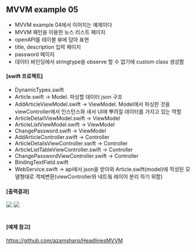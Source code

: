 ## MVVM example 05
- MVVM example 04에서 이어지는 예제이다
- MVVM 패턴을 이용한 뉴스 리스트 페이지
- openAPI를 테이블 뷰에 담아 표현
- title, description 입력 페이지
- password 페이지
- 데이터 바인딩에서 stringtype을 observe 할 수 없기에 custom class 생성함

#### [swift 프로젝트]
- DynamicTypes.swift
- Article.swift -> Model. 파싱할 데이터 json 구조
- AddArticleViewModel.swift -> ViewModel. Model에서 파싱한 것을 viewController에서 인스턴스화 새서 UI에 뿌려질 데이터를 가지고 있는 역할
- ArticleDetailViewModel.swift -> ViewModel
- ArticleListViewModel.swift -> ViewModel
- ChangePassword.swift -> ViewModel
- AddArticleController.swift -> Controller 
- ArticleDetailsViewController.swift -> Controller  
- ArticleListTableViewController.swift -> Controller 
- ChangePasswordViewController.swift -> Controller 
- BindingTextField.swift
- WebService.swift -> api에서 json을 받아와 Article.swift(model)에 작성된 모델형태로 객체변환(viewController와 네트웤 레이어 분리 하기 위함)

#### [출력결과]
<img src = "https://github.com/JXHXXN/SWIFT_projects/assets/76980015/768d566c-b376-4ae4-bb07-822877aeaca2" />
<img src = "https://github.com/JXHXXN/SWIFT_projects/assets/76980015/9003587c-f777-4c06-bd2e-556317f1b8cc"/>
&nbsp

#
#### [예제 참고]
https://github.com/azamsharp/HeadlinesMVVM
